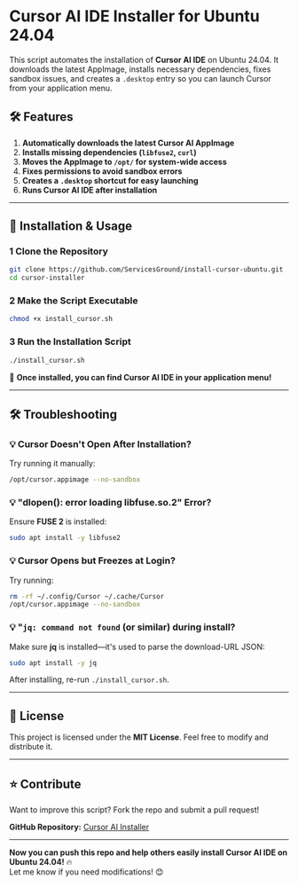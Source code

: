 #  Cursor AI IDE Installer for Ubuntu 24.04  

This script automates the installation of **Cursor AI IDE** on Ubuntu 24.04. It downloads the latest AppImage, installs necessary dependencies, fixes sandbox issues, and creates a `.desktop` entry so you can launch Cursor from your application menu.

## 🛠 Features
1. **Automatically downloads the latest Cursor AI AppImage**  
2. **Installs missing dependencies (`libfuse2`, `curl`)**  
3. **Moves the AppImage to `/opt/` for system-wide access**  
4. **Fixes permissions to avoid sandbox errors**  
5. **Creates a `.desktop` shortcut for easy launching**  
6. **Runs Cursor AI IDE after installation**  

---

## 📌 Installation & Usage

### **1️ Clone the Repository**
```bash
git clone https://github.com/ServicesGround/install-cursor-ubuntu.git
cd cursor-installer
```

### **2️ Make the Script Executable**
```bash
chmod +x install_cursor.sh
```

### **3️ Run the Installation Script**
```bash
./install_cursor.sh
```

🚀 **Once installed, you can find Cursor AI IDE in your application menu!**  

---

## 🛠 Troubleshooting

### **💡 Cursor Doesn't Open After Installation?**
Try running it manually:
```bash
/opt/cursor.appimage --no-sandbox
```

### **💡 "dlopen(): error loading libfuse.so.2" Error?**
Ensure **FUSE 2** is installed:
```bash
sudo apt install -y libfuse2
```

### **💡 Cursor Opens but Freezes at Login?**
Try running:
```bash
rm -rf ~/.config/Cursor ~/.cache/Cursor
/opt/cursor.appimage --no-sandbox
```

### **💡 "`jq: command not found` (or similar) during install?**
Make sure **jq** is installed—it's used to parse the download-URL JSON:
```bash
sudo apt install -y jq
```
After installing, re-run `./install_cursor.sh`.



---

## 📜 License  
This project is licensed under the **MIT License**. Feel free to modify and distribute it.  

---

## ⭐ Contribute  
Want to improve this script? Fork the repo and submit a pull request!  

**GitHub Repository:** [Cursor AI Installer](https://github.com/ServicesGround/install-cursor-ubuntu.git)  

---

**Now you can push this repo and help others easily install Cursor AI IDE on Ubuntu 24.04!** 🔥  
Let me know if you need modifications! 😊  
